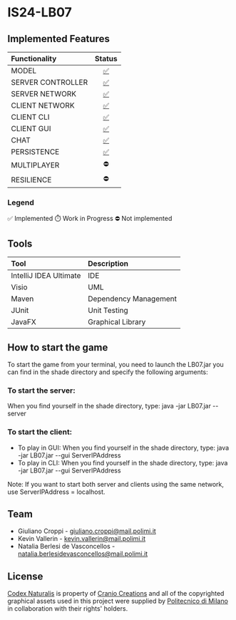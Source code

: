 # IS24-LB07

## Implemented Features

| Functionality  | Status |
| :------------- | :-------------: |
| MODEL  | [:white_check_mark:](https://github.com/nataliaberlesi/ing-sw-24/tree/master/src/main/java/it/polimi/ingsw/Server/Model)  |
| SERVER CONTROLLER  | [:white_check_mark:](https://github.com/nataliaberlesi/ing-sw-24/tree/master/src/main/java/it/polimi/ingsw/Server/Controller)  |
| SERVER NETWORK  | [:white_check_mark:](https://github.com/nataliaberlesi/ing-sw-24/tree/master/src/main/java/it/polimi/ingsw/Server/Network)  |
| CLIENT NETWORK  | [:white_check_mark:](https://github.com/nataliaberlesi/ing-sw-24/tree/master/src/main/java/it/polimi/ingsw/Client/Network)  |
| CLIENT CLI  | [:white_check_mark:](https://github.com/nataliaberlesi/ing-sw-24/tree/master/src/main/java/it/polimi/ingsw/Client/View/CLI)  |
| CLIENT GUI  | [:white_check_mark:](https://github.com/nataliaberlesi/ing-sw-24/tree/master/src/main/java/it/polimi/ingsw/Client/View/GUI)  |
| CHAT | [:white_check_mark:](https://github.com/nataliaberlesi/ing-sw-24/blob/master/src/main/java/it/polimi/ingsw/Server/Controller/GameController.java)  |
| PERSISTENCE  | [:white_check_mark:](https://github.com/nataliaberlesi/ing-sw-24/blob/master/src/main/java/it/polimi/ingsw/Server/Controller/PersistenceHandler.java)  |
| MULTIPLAYER  | :no_entry: |
| RESILIENCE  | :no_entry: |

### Legend

:white_check_mark: Implemented   :stopwatch: Work in Progress   :no_entry: Not implemented

## Tools

| Tool  | Description |
| :------------- | :------------- |
| IntelliJ IDEA Ultimate  | IDE  |
| Visio | UML  |
| Maven | Dependency Management  |
| JUnit  | Unit Testing  |
| JavaFX  | Graphical Library  |

## How to start the game
To start the game from your terminal, you need to launch the LB07.jar you can find in the shade directory and specify the following arguments:

### To start the server:
When you find yourself in the shade directory, type: java -jar LB07.jar --server

### To start the client:
* To play in GUI:
When you find yourself in the shade directory, type: java -jar LB07.jar --gui ServerIPAddress
* To play in CLI: 
When you find yourself in the shade directory, type: java -jar LB07.jar --gui ServerIPAddress

Note: If you want to start both server and clients using the same network, use ServerIPAddress = localhost.

## Team

* Giuliano Croppi - giuliano.croppi@mail.polimi.it
* Kevin Vallerin - kevin.vallerin@mail.polimi.it
* Natalia Berlesi de Vasconcellos - natalia.berlesidevasconcellos@mail.polimi.it

## License

[Codex Naturalis](https://www.craniocreations.it/prodotto/codex-naturalis) is property of [Cranio Creations](https://www.craniocreations.it) and all of the copyrighted graphical assets used in this project were supplied by [Politecnico di Milano](https://www.polimi.it) in collaboration with their rights' holders.
